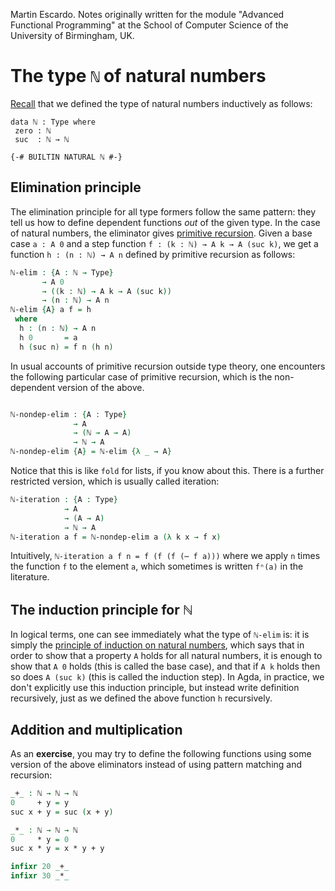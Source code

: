 
Martin Escardo.
Notes originally written for the module "Advanced Functional Programming"
at the School of Computer Science of the University of Birmingham, UK.


<!--
```agda
{-# OPTIONS --without-K --safe #-}

module natural-numbers-type where

open import introduction using (ℕ ; zero ; suc) public
open import general-notation
```
-->
# The type `ℕ` of natural numbers

[Recall](introduction.lagda.md) that we defined the type of natural numbers inductively as follows:

```notagda
data ℕ : Type where
 zero : ℕ
 suc  : ℕ → ℕ

{-# BUILTIN NATURAL ℕ #-}
```

## Elimination principle

The elimination principle for all type formers follow the same pattern: they tell us how to define dependent functions *out* of the given type. In the case of natural numbers, the eliminator gives [primitive recursion](https://encyclopediaofmath.org/wiki/Primitive_recursion). Given a base case `a : A 0` and a step function `f : (k : ℕ) → A k → A (suc k)`, we get a function `h : (n : ℕ) → A n` defined by primitive recursion as follows:
```agda
ℕ-elim : {A : ℕ → Type}
       → A 0
       → ((k : ℕ) → A k → A (suc k))
       → (n : ℕ) → A n
ℕ-elim {A} a f = h
 where
  h : (n : ℕ) → A n
  h 0       = a
  h (suc n) = f n (h n)
```
In usual accounts of primitive recursion outside type theory, one encounters the following particular case of primitive recursion, which is the non-dependent version of the above.
```agda

ℕ-nondep-elim : {A : Type}
              → A
              → (ℕ → A → A)
              → ℕ → A
ℕ-nondep-elim {A} = ℕ-elim {λ _ → A}
```
Notice that this is like `fold` for lists, if you know about this.
There is a further restricted version, which is usually called iteration:
```agda
ℕ-iteration : {A : Type}
            → A
            → (A → A)
            → ℕ → A
ℕ-iteration a f = ℕ-nondep-elim a (λ k x → f x)
```
Intuitively, `ℕ-iteration a f n = f (f (f (⋯ f a)))` where we apply `n` times the function `f` to the element `a`, which sometimes is written `fⁿ(a)` in the literature.

## The induction principle for ℕ

In logical terms, one can see immediately what the type of `ℕ-elim` is: it is simply the [principle of induction on natural numbers](https://en.wikipedia.org/wiki/Mathematical_induction), which says that in order to show that a property `A` holds for all natural numbers, it is enough to show that `A 0` holds (this is called the base case), and that if `A k` holds then so does `A (suc k)` (this is called the induction step). In Agda, in practice, we don't explicitly use this induction principle, but instead write definition recursively, just as we defined the above function `h` recursively.

## Addition and multiplication

As an **exercise**, you may try to define the following functions using some version of the above eliminators instead of using pattern matching and recursion:

```agda
_+_ : ℕ → ℕ → ℕ
0     + y = y
suc x + y = suc (x + y)

_*_ : ℕ → ℕ → ℕ
0     * y = 0
suc x * y = x * y + y

infixr 20 _+_
infixr 30 _*_
```
